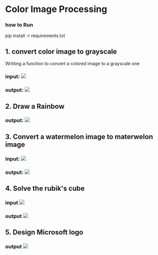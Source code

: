# Color Image Processing
### how to Run
pip install -r requirements.txt
## 1. convert color image to grayscale
Writting a function to convert a colored image to a grayscale one
### input: ![](input/photo_2024-03-04_12-37-30.jpg)
### output: ![](output/grayphoto.jpg)
## 2. Draw a Rainbow
### output: ![](output/rainbow.jpg)
## 3. Convert a watermelon image to materwelon image
### input: ![](input/watermelon.jpg)
### output:  ![](output/matermelon.png)
## 4. Solve the rubik's cube
### input ![](input/RubikCube.png)
### output ![](output/output.png)
## 5. Design Microsoft logo
### output ![](output/ms_logo.png)
